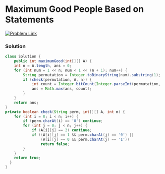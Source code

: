 # Maximum Good People Based on Statements

[![Problem Link](https://img.shields.io/badge/-LeetCode-FFA116?style=for-the-badge&logo=LeetCode&logoColor=black)](https://leetcode.com/problems/maximum-good-people-based-on-statements/)


### Solution
```java
class Solution {
    public int maximumGood(int[][] A) {
    int n = A.length, ans = 0;
    for (int num = 1 << n; num < 1 << (n + 1); num++) {
        String permutation = Integer.toBinaryString(num).substring(1);
        if (check(permutation, A, n)) {
            int count = Integer.bitCount(Integer.parseInt(permutation, 2));
            ans = Math.max(ans, count);
        }
    }
    return ans;
}
private boolean check(String perm, int[][] A, int n) {
    for (int i = 0; i < n; i++) {
        if (perm.charAt(i) == '0') continue;
        for (int j = 0; j < n; j++) {
            if (A[i][j] == 2) continue;
            if ((A[i][j] == 1 && perm.charAt(j) == '0') || 
                (A[i][j] == 0 && perm.charAt(j) == '1')) 
                return false;
        }
    }
    return true;
  }
}

```
